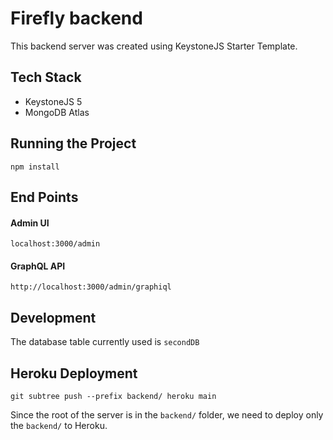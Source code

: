 # Firefly backend

This backend server was created using KeystoneJS Starter Template.

## Tech Stack

- KeystoneJS 5
- MongoDB Atlas

## Running the Project

`npm install`

## End Points

#### Admin UI

`localhost:3000/admin`

#### GraphQL API

`http://localhost:3000/admin/graphiql`

## Development

The database table currently used is `secondDB`

## Heroku Deployment

```
git subtree push --prefix backend/ heroku main
```

Since the root of the server is in the `backend/` folder, we need to deploy only the `backend/` to Heroku.
